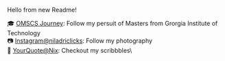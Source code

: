 Hello from new Readme!

:mortar_board: [OMSCS Journey](https://royniladri.github.io/omscs-journey/): Follow my persuit of Masters from Grorgia Institute of Technology\
:camera: [Instagram@niladriclicks](https://www.instagram.com/niladriclicks/): Follow my photography\
:pencil: [YourQuote@Nix](https://www.yourquote.in/niladri-roy-f2tt/quotes): Checkout my scribbbles\
